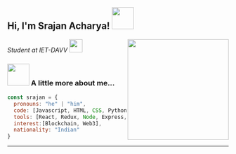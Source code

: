 <h2> Hi, I'm Srajan Acharya! <img src="https://media.giphy.com/media/5Lmn42BCOy99RaGRP7/giphy.gif" width="50"></h2>
<img align='right' src="https://media.giphy.com/media/YRMb6dd7zprS00JdGZ/giphy.gif" width="230">
<p><em>Student at IET-DAVV <img src="https://media.giphy.com/media/WUlplcMpOCEmTGBtBW/giphy.gif" width="30"> 
</em></p>


### <img src="https://media.giphy.com/media/VgCDAzcKvsR6OM0uWg/giphy.gif" width="50"> A little more about me...  

```javascript
const srajan = {
  pronouns: "he" | "him",
  code: [Javascript, HTML, CSS, Python,C++],
  tools: [React, Redux, Node, Express, Styled-Components],
  interest:[Blockchain, Web3],
  nationality: "Indian"
}
```

---
